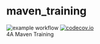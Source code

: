 # maven_training
![example workflow](https://github.com/reuben-alt/maven_training/actions/workflows/build.yml/badge.svg)
[![codecov.io](https://codecov.io/gh/reuben-alt/maven_training/coverage.svg)](https://codecov.io/gh/reuben-alt/maven_training)  
4A Maven Training
